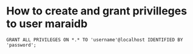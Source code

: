 # How to create and grant privilleges to user  maraidb

```
GRANT ALL PRIVILEGES ON *.* TO 'username'@localhost IDENTIFIED BY 'password';

```
